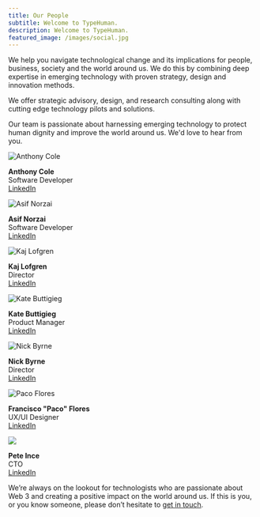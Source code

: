 ```yaml
---
title: Our People
subtitle: Welcome to TypeHuman.
description: Welcome to TypeHuman.
featured_image: /images/social.jpg
---
```


We help you navigate technological change and its implications for people, business, society and the world around us. We do this by combining deep expertise in emerging technology with proven strategy, design and innovation methods.

We offer strategic advisory, design, and research consulting along with cutting edge technology pilots and solutions.

Our team is passionate about harnessing emerging technology to protect human dignity and improve the world around us. We'd love to hear from you.

<div class="gallery-about">
	<div class="gallery-about__item">
		<div class="gallery-about__image">
			<img src="/images/team/anthony.jpg" alt="Anthony Cole" />
		</div>
		<div class="gallery-about__inner">
			<p><strong>Anthony Cole</strong><br />
			Software Developer<br />
			<a href="https://www.linkedin.com/in/anthonyccole/">LinkedIn</a></p>
		</div>
	</div>
	<div class="gallery-about__item">
		<div class="gallery-about__image">
			<img src="/images/team/asif.jpg" alt="Asif Norzai" />
		</div>
		<div class="gallery-about__inner">
			<p><strong>Asif Norzai</strong><br />
			Software Developer<br />
			<a href="https://www.linkedin.com/in/asifnorzai/">LinkedIn</a></p>
		</div>
	</div>
	<div class="gallery-about__item">
		<div class="gallery-about__image">
			<img src="/images/team/kaj.jpg" alt="Kaj Lofgren">
		</div>
		<div class="gallery-about__inner">
			<p><strong>Kaj Lofgren</strong><br />
			Director<br />
			<a href="https://www.linkedin.com/in/kaj-lofgren-0b787726/">LinkedIn</a></p>
		</div>
	</div>
	<div class="gallery-about__item">
		<div class="gallery-about__image">
			<img src="/images/team/kate.jpg" alt="Kate Buttigieg" />
		</div>
		<div class="gallery-about__inner">
			<p><strong>Kate Buttigieg</strong><br />
			Product Manager<br />
			<a href="https://www.linkedin.com/in/kate-buttigieg-6323a890/">LinkedIn</a></p>
		</div>
	</div>
	<div class="gallery-about__item">
		<div class="gallery-about__image">
			<img src="/images/team/nick.jpg" alt="Nick Byrne" >
		</div>
		<div class="gallery-about__inner">
			<p><strong>Nick Byrne</strong><br />
			Director<br />
			<a href="https://www.linkedin.com/in/nbyrne/">LinkedIn</a></p>
		</div>
	</div>
	<div class="gallery-about__item">
		<div class="gallery-about__image">
			<img src="/images/team/paco.jpg" alt="Paco Flores" >
		</div>
		<div class="gallery-about__inner">
			<p><strong>Francisco "Paco" Flores</strong><br />
			UX/UI Designer<br />
			<a href="https://www.linkedin.com/in/franciscofloresc/">LinkedIn</a></p>
		</div>
	</div>
	<div class="gallery-about__item">
		<div class="gallery-about__image">
			<img src="/images/team/pete.jpg">
		</div>
		<div class="gallery-about__inner">
			<p><strong>Pete Ince</strong><br />
			CTO<br />
			<a href="https://www.linkedin.com/in/peterince/">LinkedIn</a></p>
		</div>
	</div>
</div>

We’re always on the lookout for technologists who are passionate about Web 3 and creating a positive impact on the world around us. If this is you, or you know someone, please don’t hesitate to <a href="mailto:hello@typehuman.com">get in touch</a>.